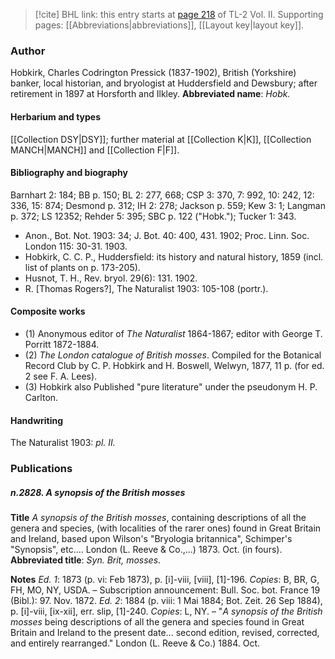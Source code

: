 > [!cite] BHL link: this entry starts at [page 218](https://www.biodiversitylibrary.org/page/33068460) of TL-2 Vol. II.
> Supporting pages: [[Abbreviations|abbreviations]], [[Layout key|layout key]].

### Author

Hobkirk, Charles Codrington Pressick (1837-1902), British (Yorkshire) banker, local historian, and bryologist at Huddersfield and Dewsbury; after retirement in 1897 at Horsforth and Ilkley. 
**Abbreviated name**: *Hobk.*

#### Herbarium and types

[[Collection DSY|DSY]]; further material at [[Collection K|K]], [[Collection MANCH|MANCH]] and [[Collection F|F]].

#### Bibliography and biography

Barnhart 2: 184; BB p. 150; BL 2: 277, 668; CSP 3: 370, 7: 992, 10: 242, 12: 336, 15: 874; Desmond p. 312; IH 2: 278; Jackson p. 559; Kew 3: 1; Langman p. 372; LS 12352; Rehder 5: 395; SBC p. 122 ("Hobk."); Tucker 1: 343.
- Anon., Bot. Not. 1903: 34; J. Bot. 40: 400, 431. 1902; Proc. Linn. Soc. London 115: 30-31. 1903.
- Hobkirk, C. C. P., Huddersfield: its history and natural history, 1859 (incl. list of plants on p. 173-205).
- Husnot, T. H., Rev. bryol. 29(6): 131. 1902.
- R. \[Thomas Rogers?\], The Naturalist 1903: 105-108 (portr.).

#### Composite works

- (1) Anonymous editor of *The Naturalist* 1864-1867; editor with George T. Porritt 1872-1884.
- (2) *The London catalogue of British mosses*. Compiled for the Botanical Record Club by C. P. Hobkirk and H. Boswell, Welwyn, 1877, 11 p. (for ed. 2 see F. A. Lees).
- (3) Hobkirk also Published "pure literature" under the pseudonym H. P. Carlton.

#### Handwriting

The Naturalist 1903: *pl. II.*

### Publications

##### n.2828. A synopsis of the British mosses

**Title**
*A synopsis of the British mosses*, containing descriptions of all the genera and species, (with localities of the rarer ones) found in Great Britain and Ireland, based upon Wilson's "Bryologia britannica", Schimper's "Synopsis", etc.... London (L. Reeve & Co.,...) 1873. Oct. (in fours).
**Abbreviated title**: *Syn. Brit, mosses*.

**Notes**
*Ed. 1*: 1873 (p. vi: Feb 1873), p. \[i\]-viii, \[viii\], \[1\]-196. *Copies*: B, BR, G, FH, MO, NY, USDA. – Subscription announcement: Bull. Soc. bot. France 19 (Bibl.): 97. Nov. 1872.
*Ed. 2*: 1884 (p. viii: 1 Mai 1884; Bot. Zeit. 26 Sep 1884), p. \[i\]-viii, \[ix-xii\], err. slip, \[1\]-240.
*Copies*: L, NY. – "*A synopsis of the British mosses* being descriptions of all the genera and species found in Great Britain and Ireland to the present date... second edition, revised, corrected, and entirely rearranged." London (L. Reeve & Co.) 1884. Oct.

